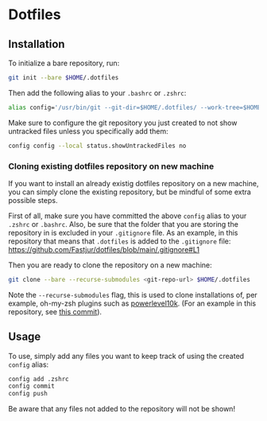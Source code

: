 # Dotfiles

## Installation
To initialize a bare repository, run:
```bash
git init --bare $HOME/.dotfiles
```

Then add the following alias to your `.bashrc` or `.zshrc`:
```zsh
alias config='/usr/bin/git --git-dir=$HOME/.dotfiles/ --work-tree=$HOME'
```

Make sure to configure the git repository you just created to not show untracked files unless you specifically add them:
```bash
config config --local status.showUntrackedFiles no
```

### Cloning existing dotfiles repository on new machine
If you want to install an already existig dotfiles repository on a new machine, you can simply clone the existing repository, but be mindful of some extra possible steps.

First of all,  make sure you have committed the above `config` alias to your `.zshrc` or `.bashrc`.
Also, be sure that the folder that you are storing the repository in is excluded in your `.gitignore` file.
As an example, in this repository that means that `.dotfiles` is added to the `.gitignore` file: https://github.com/Fastjur/dotfiles/blob/main/.gitignore#L1

Then you are ready to clone the repository on a new machine:
```bash
git clone --bare --recurse-submodules <git-repo-url> $HOME/.dotfiles
```

Note the `--recurse-submodules` flag, this is used to clone installations of, per example, oh-my-zsh plugins such as [powerlevel10k](https://github.com/romkatv/powerlevel10k).
(For an example in this repository, see [this commit](https://github.com/Fastjur/dotfiles/commit/e1dd2916753f68feeb4ddffdb0e4986d79e03815)).

## Usage
To use, simply add any files you want to keep track of using the created `config` alias:
```bash
config add .zshrc
config commit
config push
```

Be aware that any files not added to the repository will not be shown!
